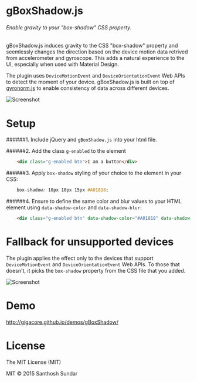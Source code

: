 gBoxShadow.js
============
###### Enable gravity to your "box-shadow" CSS property.

gBoxShadow.js induces gravity to the CSS "box-shadow" property and seemlessly changes the direction based on the device motion data retrived from accelerometer and gyroscope. This adds a natural experience to the UI, especially when used with Material Design.

The plugin uses ```DeviceMotionEvent``` and ```DeviceOrientationEvent``` Web APIs to detect the moment of your device. gBoxShadow.js is built on top of [gyronorm.js](https://github.com/dorukeker/gyronorm.js) to enable consistency of data across different devices.

![Screenshot](http://i.imgur.com/U1iuGjE.gif)


Setup
============

######1. Include jQuery and ```gBoxShadow.js``` into your html file.

######2. Add the class ```g-enabled``` to the element 

```HTML
	<div class="g-enabled btn">I am a button</div>
```

######3. Apply ```box-shadow``` styling of your choice to the element in your CSS:

```CSS
	box-shadow: 10px 10px 15px #A01818;
```

######4. Ensure to define the same color and blur values to your HTML element using ```data-shadow-color``` and ```data-shadow-blur```:

```HTML
	<div class="g-enabled btn" data-shadow-color="#A01818" data-shadow-blur="15">I am a button</div>
```

Fallback for unsupported devices
===================
The plugin applies the effect only to the devices that support ```DeviceMotionEvent``` and ```DeviceOrientationEvent``` Web APIs. To those that doesn't, it picks the ```box-shadow``` property from the CSS file that you added.

![Screenshot](http://i.imgur.com/HAPTQhT.png)


Demo
===================
http://gigacore.github.io/demos/gBoxShadow/

License
===================
The MIT License (MIT)

MIT © 2015 Santhosh Sundar